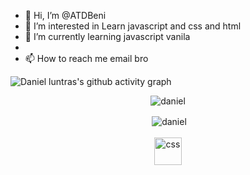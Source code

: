 




- 👋 Hi, I’m @ATDBeni
- 👀 I’m interested in Learn javascript and css and html
- 🌱 I’m currently learning javascript vanila
- 
- 📫 How to reach me email bro 

<!---
ATDBeni/ATDBeni is a ✨ special ✨ repository because its `README.md` (this file) appears on your GitHub profile.
You can click the Preview link to take a look at your changes.
--->
![Daniel luntras's github activity graph](https://activity-graph.herokuapp.com/graph?username=ATDBeni&theme=dracula)
<p align="center"><img align="center" src="https://github-readme-stats.vercel.app/api/top-langs/?username=ATDBeni&layout=compact&hide=html" alt="daniel" /></p>
<p align="center">&nbsp;<img align="center" src="https://github-readme-stats.vercel.app/api?username=ATDBeni&show_icons=true" alt="daniel" />
<br>
<br>
<img src="https://www.vectorlogo.zone/logos/w3_css/w3_css-icon.svg" alt="css" width="44" height="44"/>









